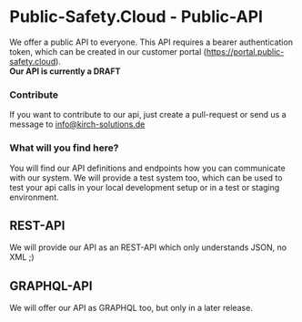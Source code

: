 # Public-Safety.Cloud - Public-API

We offer a public API to everyone. This API requires a bearer authentication token, which can be created in our customer
portal (https://portal.public-safety.cloud).  
**Our API is currently a DRAFT**

### Contribute

If you want to contribute to our api, just create a pull-request or send us a message to info@kirch-solutions.de

### What will you find here?

You will find our API definitions and endpoints how you can communicate with our system. 
We will provide a test system too, 
which can be used to test your api calls in your local development setup or in a test or staging environment.

## REST-API
We will provide our API as an REST-API which only understands JSON, no XML ;)

## GRAPHQL-API
We will offer our API as GRAPHQL too, but only in a later release.